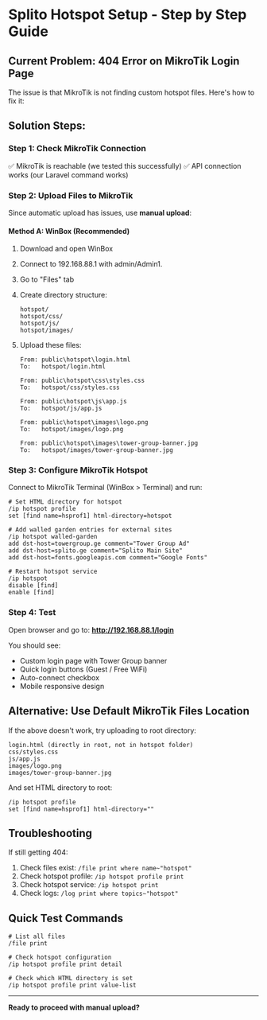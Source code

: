 # Splito Hotspot Setup - Step by Step Guide

## Current Problem: 404 Error on MikroTik Login Page

The issue is that MikroTik is not finding custom hotspot files. Here's how to fix it:

## Solution Steps:

### Step 1: Check MikroTik Connection
✅ MikroTik is reachable (we tested this successfully)
✅ API connection works (our Laravel command works)

### Step 2: Upload Files to MikroTik

Since automatic upload has issues, use **manual upload**:

#### Method A: WinBox (Recommended)
1. Download and open WinBox
2. Connect to 192.168.88.1 with admin/Admin1.
3. Go to "Files" tab
4. Create directory structure:
   ```
   hotspot/
   hotspot/css/
   hotspot/js/
   hotspot/images/
   ```

5. Upload these files:
   ```
   From: public\hotspot\login.html
   To:   hotspot/login.html

   From: public\hotspot\css\styles.css  
   To:   hotspot/css/styles.css

   From: public\hotspot\js\app.js
   To:   hotspot/js/app.js

   From: public\hotspot\images\logo.png
   To:   hotspot/images/logo.png

   From: public\hotspot\images\tower-group-banner.jpg
   To:   hotspot/images/tower-group-banner.jpg
   ```

### Step 3: Configure MikroTik Hotspot

Connect to MikroTik Terminal (WinBox > Terminal) and run:

```routeros
# Set HTML directory for hotspot
/ip hotspot profile
set [find name=hsprof1] html-directory=hotspot

# Add walled garden entries for external sites
/ip hotspot walled-garden
add dst-host=towergroup.ge comment="Tower Group Ad"
add dst-host=splito.ge comment="Splito Main Site"
add dst-host=fonts.googleapis.com comment="Google Fonts"

# Restart hotspot service
/ip hotspot
disable [find]
enable [find]
```

### Step 4: Test

Open browser and go to: **http://192.168.88.1/login**

You should see:
- Custom login page with Tower Group banner
- Quick login buttons (Guest / Free WiFi)
- Auto-connect checkbox
- Mobile responsive design

## Alternative: Use Default MikroTik Files Location

If the above doesn't work, try uploading to root directory:

```
login.html (directly in root, not in hotspot folder)
css/styles.css
js/app.js
images/logo.png
images/tower-group-banner.jpg
```

And set HTML directory to root:
```routeros
/ip hotspot profile
set [find name=hsprof1] html-directory=""
```

## Troubleshooting

If still getting 404:
1. Check files exist: `/file print where name~"hotspot"`
2. Check hotspot profile: `/ip hotspot profile print`  
3. Check hotspot service: `/ip hotspot print`
4. Check logs: `/log print where topics~"hotspot"`

## Quick Test Commands

```routeros
# List all files
/file print

# Check hotspot configuration  
/ip hotspot profile print detail

# Check which HTML directory is set
/ip hotspot profile print value-list
```

---

**Ready to proceed with manual upload?**
